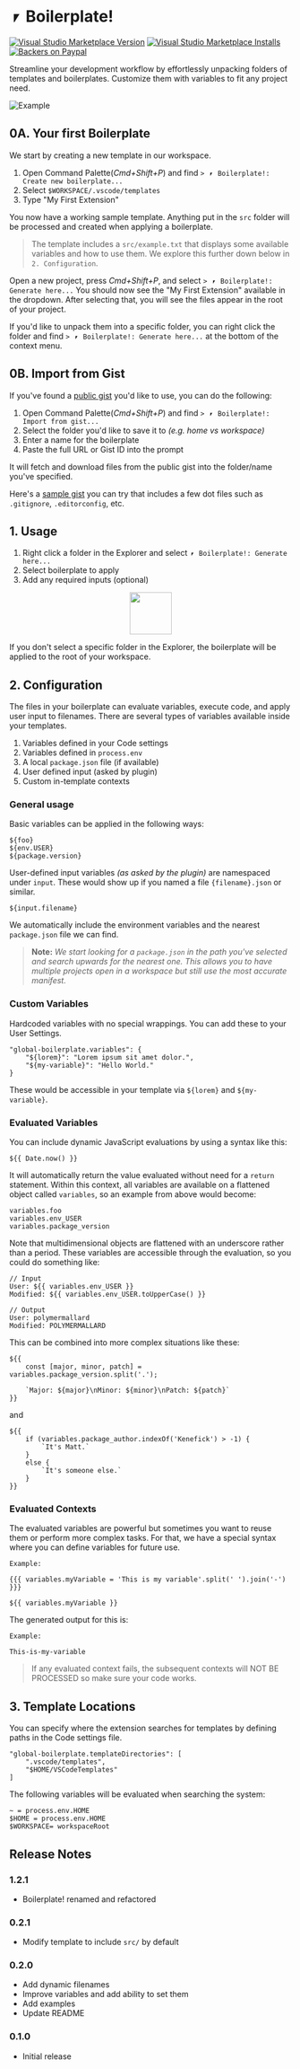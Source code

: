 # ⎖ Boilerplate!

[![Visual Studio Marketplace Version](https://img.shields.io/visual-studio-marketplace/v/PolymerMallard.global-boilerplate.svg)](https://marketplace.visualstudio.com/items?itemName=PolymerMallard.global-boilerplate)
[![Visual Studio Marketplace Installs](https://img.shields.io/visual-studio-marketplace/i/PolymerMallard.global-boilerplate.svg)](https://marketplace.visualstudio.com/items?itemName=PolymerMallard.global-boilerplate)
[![Backers on Paypal](https://img.shields.io/badge/backer-Paypal-blue.svg)](https://paypal.me/polymermallard)

Streamline your development workflow by effortlessly unpacking folders of templates and boilerplates. Customize them with variables to fit any project need.

![Example](assets/file-template.gif)

## 0A. Your first Boilerplate

We start by creating a new template in our workspace.

1. Open Command Palette(_Cmd+Shift+P_) and find `> ⎖ Boilerplate!: Create new boilerplate...`
2. Select `$WORKSPACE/.vscode/templates`
3. Type "My First Extension"

You now have a working sample template. Anything put in the `src` folder will be processed and created when applying a boilerplate.

> The template includes a `src/example.txt` that displays some available variables and how to use them. We explore this further down below in `2. Configuration`.

Open a new project, press _Cmd+Shift+P_, and select `> ⎖ Boilerplate!: Generate here...` You should now see the "My First Extension" available in the dropdown. After selecting that, you will see the files appear in the root of your project.

If you'd like to unpack them into a specific folder, you can right click the folder and find `> ⎖ Boilerplate!: Generate here...` at the bottom of the context menu.

## 0B. Import from Gist

If you've found a [public gist](https://gist.github.com/) you'd like to use, you can do the following:

1. Open Command Palette(_Cmd+Shift+P_) and find `> ⎖ Boilerplate!: Import from gist...`
2. Select the folder you'd like to save it to _(e.g. home vs workspace)_
3. Enter a name for the boilerplate
4. Paste the full URL or Gist ID into the prompt

It will fetch and download files from the public gist into the folder/name you've specified.

Here's a [sample gist](https://gist.github.com/mattkenefick/6fd1c869b36b6bda5c36bde54d63a8d1) you can try that includes a few dot files such as `.gitignore`, `.editorconfig`, etc.

## 1. Usage

1. Right click a folder in the Explorer and select `⎖ Boilerplate!: Generate here...`
2. Select boilerplate to apply
3. Add any required inputs (optional)

<div style="text-align: center">
	<img src="./assets/screenshot-generate-here-b.png" height="75" />
</div>

If you don't select a specific folder in the Explorer, the boilerplate will be applied to the root of your workspace.

## 2. Configuration

The files in your boilerplate can evaluate variables, execute code, and apply user input to filenames. There are several types of variables available inside your templates.

1. Variables defined in your Code settings
2. Variables defined in `process.env`
3. A local `package.json` file (if available)
4. User defined input (asked by plugin)
5. Custom in-template contexts

### General usage

Basic variables can be applied in the following ways:

```
${foo}
${env.USER}
${package.version}
```

User-defined input variables _(as asked by the plugin)_ are namespaced under `input`. These would show up if you named a file `{filename}.json` or similar.

```
${input.filename}
```

We automatically include the environment variables and the nearest `package.json` file we can find.

> **Note:** _We start looking for a `package.json` in the path you've selected and search upwards for the nearest one. This allows you to have multiple projects open in a workspace but still use the most accurate manifest._

### Custom Variables

Hardcoded variables with no special wrappings. You can add these to your User Settings.

```
"global-boilerplate.variables": {
	"${lorem}": "Lorem ipsum sit amet dolor.",
	"${my-variable}": "Hello World."
}
```

These would be accessible in your template via `${lorem}` and `${my-variable}`.

### Evaluated Variables

You can include dynamic JavaScript evaluations by using a syntax like this:

```
${{ Date.now() }}
```

It will automatically return the value evaluated without need for a `return` statement. Within this context, all variables are available on a flattened object called `variables`, so an example from above would become:

```
variables.foo
variables.env_USER
variables.package_version
```

Note that multidimensional objects are flattened with an underscore rather than a period. These variables are accessible through the evaluation, so you could do something like:

```
// Input
User: ${{ variables.env_USER }}
Modified: ${{ variables.env_USER.toUpperCase() }}

// Output
User: polymermallard
Modified: POLYMERMALLARD
```

This can be combined into more complex situations like these:

```
${{
	const [major, minor, patch] = variables.package_version.split('.');

	`Major: ${major}\nMinor: ${minor}\nPatch: ${patch}`
}}
```

and

```
${{
	if (variables.package_author.indexOf('Kenefick') > -1) {
		`It's Matt.`
	}
	else {
		`It's someone else.`
	}
}}
```

### Evaluated Contexts

The evaluated variables are powerful but sometimes you want to reuse them or perform more complex tasks. For that, we have a special syntax where you can define variables for future use.

```
Example:

{{{ variables.myVariable = 'This is my variable'.split(' ').join('-') }}}

${{ variables.myVariable }}
```

The generated output for this is:

```
Example:

This-is-my-variable
```

> If any evaluated context fails, the subsequent contexts will NOT BE PROCESSED so make sure your code works.

## 3. Template Locations

You can specify where the extension searches for templates by defining paths in the Code settings file.

```
"global-boilerplate.templateDirectories": [
	".vscode/templates",
	"$HOME/VSCodeTemplates"
]
```

The following variables will be evaluated when searching the system:

```
~ = process.env.HOME
$HOME = process.env.HOME
$WORKSPACE= workspaceRoot
```

## Release Notes

### 1.2.1

-   Boilerplate! renamed and refactored

### 0.2.1

-   Modify template to include `src/` by default

### 0.2.0

-   Add dynamic filenames
-   Improve variables and add ability to set them
-   Add examples
-   Update README

### 0.1.0

-   Initial release
